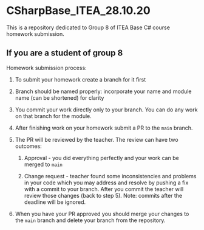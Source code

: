 # CSharpBase_ITEA_28.10.20

This is a repository dedicated to Group 8 of ITEA Base C# course homework submission.

## If you are a student of group 8

Homework submission process:

1. To submit your homework create a branch for it first

2. Branch should be named properly: incorporate your name and module name (can be shortened) for clarity

3. You commit your work directly only to your branch. You can do any work on that branch for the module.

4. After finishing work on your homework submit a PR to the `main` branch.

5. The PR will be reviewed by the teacher. The review can have two outcomes:
   1. Approval - you did everything perfectly and your work can be merged to `main`

   2. Change request - teacher found some inconsistencies and problems in your code which you may address and resolve by pushing a fix with a commit to your branch. After you commit the teacher will review those changes (back to step 5). Note: commits after the deadline will be ignored.
6. When you have your PR approved you should merge your changes to the `main` branch and delete your branch from the repository.
